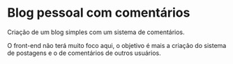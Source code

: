 # Blog pessoal com comentários
Criação de um blog simples com um sistema de comentários.

O front-end não terá muito foco aqui, o objetivo é mais a criação do sistema de postagens e o de comentários de outros usuários.
